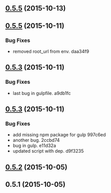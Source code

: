 <a name="0.5.5"></a>
## [0.5.5](//compare/0.5.5...v0.5.5) (2015-10-13)




<a name="0.5.5"></a>
## [0.5.5](//compare/0.5.4...v0.5.5) (2015-10-11)


### Bug Fixes

* removed root_url from env. daa34f9



<a name="0.5.3"></a>
## [0.5.3](//compare/0.5.3...v0.5.3) (2015-10-11)


### Bug Fixes

* last bug in gulpfile. a9db1fc



<a name="0.5.3"></a>
## [0.5.3](//compare/0.5.2...v0.5.3) (2015-10-11)


### Bug Fixes

* add missing npm package for gulp 997c6ed
* another bug. 2ccbd74
* bug in gulp. e11d32a
* updated script with dep. d9f3235



<a name="0.5.2"></a>
## [0.5.2](//compare/0.5.1...0.5.2) (2015-10-05)




<a name="0.5.1"></a>
## 0.5.1 (2015-10-05)
